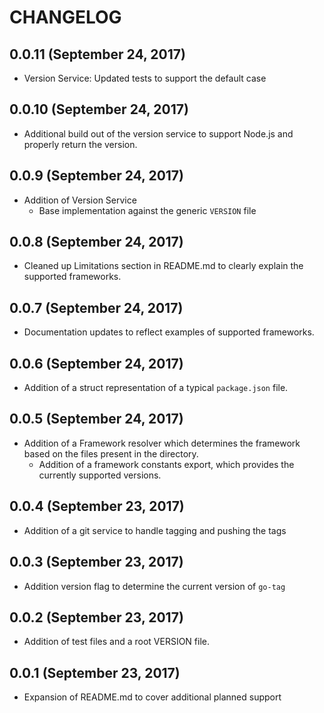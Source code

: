 # CHANGELOG

## 0.0.11 (September 24, 2017)

- Version Service:  Updated tests to support the default case

## 0.0.10 (September 24, 2017)

- Additional build out of the version service to support Node.js and properly return the version.

## 0.0.9 (September 24, 2017)

- Addition of Version Service
  - Base implementation against the generic `VERSION` file

## 0.0.8 (September 24, 2017)

- Cleaned up Limitations section in README.md to clearly explain the supported frameworks.

## 0.0.7 (September 24, 2017)

- Documentation updates to reflect examples of supported frameworks.

## 0.0.6 (September 24, 2017)

- Addition of a struct representation of a typical `package.json` file.

## 0.0.5 (September 24, 2017)

- Addition of a Framework resolver which determines the framework based on the files present in the directory.
  - Addition of a framework constants export, which provides the currently supported versions.

## 0.0.4 (September 23, 2017)

- Addition of a git service to handle tagging and pushing the tags

## 0.0.3 (September 23, 2017)

- Addition version flag to determine the current version of `go-tag`

## 0.0.2 (September 23, 2017)

- Addition of test files and a root VERSION file.

## 0.0.1 (September 23, 2017)

- Expansion of README.md to cover additional planned support
